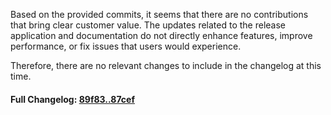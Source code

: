 Based on the provided commits, it seems that there are no contributions that bring clear customer value. The updates related to the release application and documentation do not directly enhance features, improve performance, or fix issues that users would experience.

Therefore, there are no relevant changes to include in the changelog at this time.

#### **Full Changelog:** [89f83..87cef](https://github.com/mediar-ai/screenpipe/compare/89f83..87cef)

